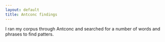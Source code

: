 ```yaml
---
layout: default
title: Antconc findings
---
```


I ran my corpus through Antconc and searched for a number of words and phrases to find patters. 
